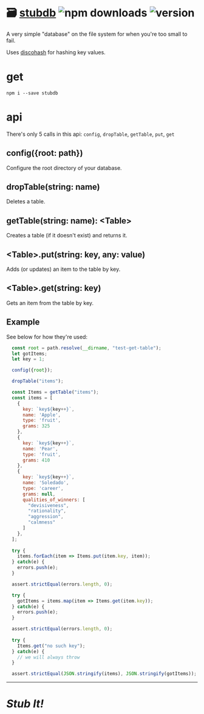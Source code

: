 # :card_file_box: [stubdb](https://github.com/crislin2046/stubdb) ![npm downloads](https://img.shields.io/npm/dt/stubdb) ![version](https://img.shields.io/npm/v/stubdb?label=version)

A very simple "database" on the file system for when you're too small to fail.

Uses [discohash](https://github.com/cris691/discohash) for hashing key values.

# get

```console
npm i --save stubdb
```

# api

There's only 5 calls in this api: `config`, `dropTable`, `getTable`, `put`, `get`

## config({root: path})

Configure the root directory of your database.

## dropTable(string: name)

Deletes a table.

## getTable(string: name): &lt;Table&gt; 

Creates a table (if it doesn't exist) and returns it.

## &lt;Table&gt;.put(string: key, any: value)

Adds (or updates) an item to the table by key.

## &lt;Table&gt;.get(string: key)

Gets an item from the table by key.

## Example

See below for how they're used:

```javascript
  const root = path.resolve(__dirname, "test-get-table");
  let gotItems;
  let key = 1;

  config({root});

  dropTable("items");

  const Items = getTable("items");
  const items = [
    {
      key: `key${key++}`,
      name: 'Apple',
      type: 'fruit',
      grams: 325
    },
    {
      key: `key${key++}`,
      name: 'Pear',
      type: 'fruit',
      grams: 410
    },
    {
      key: `key${key++}`,
      name: 'Soledado',
      type: 'career',
      grams: null,
      qualities_of_winners: [
        "devisiveness",
        "rationality",
        "aggression",
        "calmness"
      ]
    },
  ];
  
  try {
    items.forEach(item => Items.put(item.key, item));
  } catch(e) {
    errors.push(e);
  }

  assert.strictEqual(errors.length, 0);

  try {
    gotItems = items.map(item => Items.get(item.key));
  } catch(e) {
    errors.push(e);
  }

  assert.strictEqual(errors.length, 0);
  
  try {
    Items.get("no such key");
  } catch(e) {
    // we will always throw
  }

  assert.strictEqual(JSON.stringify(items), JSON.stringify(gotItems));
  ```

-------------

# *Stub It!*

